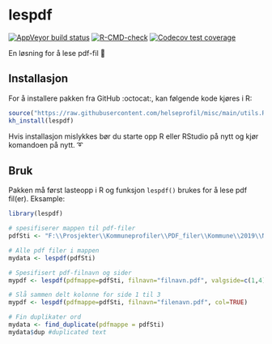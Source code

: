 # lespdf

 <!-- badges: start -->
[![AppVeyor build status](https://ci.appveyor.com/api/projects/status/github/folkehelseprofil/lespdf?branch=master&svg=true)](https://ci.appveyor.com/project/folkehelseprofil/lespdf)
[![R-CMD-check](https://github.com/helseprofil/lespdf/workflows/R-CMD-check/badge.svg)](https://github.com/helseprofil/lespdf/actions)
[![Codecov test coverage](https://codecov.io/gh/folkehelseprofil/lespdf/branch/master/graph/badge.svg)](https://codecov.io/gh/folkehelseprofil/lespdf?branch=master)
 <!-- badges: end -->

En løsning for å lese pdf-fil  :book:


## Installasjon

For å installere pakken fra GitHub :octocat:, kan følgende kode kjøres i R:

```r
source("https://raw.githubusercontent.com/helseprofil/misc/main/utils.R")
kh_install(lespdf)
```

Hvis installasjon mislykkes bør du starte opp R eller RStudio på nytt og kjør komandoen på nytt. :curly_loop:

## Bruk

Pakken må først lasteopp i R og funksjon `lespdf()` brukes for å lese pdf fil(er). Eksample:

```r
library(lespdf)

# spesifiserer mappen til pdf-filer
pdfSti <- "F:\\Prosjekter\\Kommuneprofiler\\PDF_filer\\Kommune\\2019\\Nynorsk"

# Alle pdf filer i mappen
mydata <- lespdf(pdfSti)

# Spesifisert pdf-filnavn og sider
mypdf <- lespdf(pdfmappe=pdfSti, filnavn="filnavn.pdf", valgside=c(1,4))

# Slå sammen delt kolonne for side 1 til 3
mypdf <- lespdf(pdfmappe=pdfSti, filnavn="filenavn.pdf", col=TRUE)

# Fin duplikater ord 
mydata <- find_duplicate(pdfmappe = pdfSti)
mydata$dup #duplicated text

```
